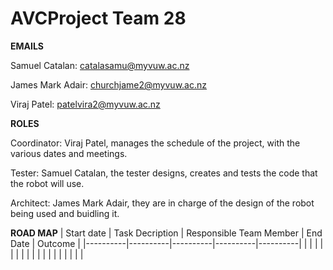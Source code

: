 # AVCProject Team 28

**EMAILS**

Samuel Catalan: catalasamu@myvuw.ac.nz

James Mark Adair: churchjame2@myvuw.ac.nz

Viraj Patel: patelvira2@myvuw.ac.nz

**ROLES**

Coordinator: Viraj Patel, manages the schedule of the project, with the various dates and meetings.

Tester: Samuel Catalan, the tester designs, creates and tests the code that the robot will use. 

Architect: James Mark Adair, they are in charge of the design of the robot being used and buidling it. 



**ROAD MAP**
| Start date | Task Decription | Responsible Team Member | End Date | Outcome |
|----------|----------|----------|----------|----------|
|          |          |          |          |          |
|          |          |          |          |          |
|          |          |          |          |          |
